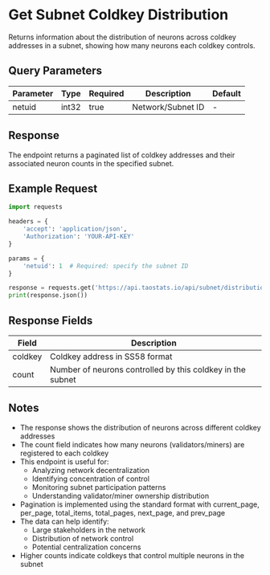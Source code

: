 # Get Subnet Coldkey Distribution

Returns information about the distribution of neurons across coldkey addresses in a subnet, showing how many neurons each coldkey controls.

## Query Parameters
| Parameter | Type | Required | Description | Default |
|-----------|------|----------|-------------|---------|
| netuid | int32 | true | Network/Subnet ID | - |

## Response
The endpoint returns a paginated list of coldkey addresses and their associated neuron counts in the specified subnet.

## Example Request

```python
import requests

headers = {
    'accept': 'application/json',
    'Authorization': 'YOUR-API-KEY'
}

params = {
    'netuid': 1  # Required: specify the subnet ID
}

response = requests.get('https://api.taostats.io/api/subnet/distribution/coldkey/v1', headers=headers, params=params)
print(response.json())
```

## Response Fields
| Field | Description |
|-------|-------------|
| coldkey | Coldkey address in SS58 format |
| count | Number of neurons controlled by this coldkey in the subnet |

## Notes
- The response shows the distribution of neurons across different coldkey addresses
- The count field indicates how many neurons (validators/miners) are registered to each coldkey
- This endpoint is useful for:
  - Analyzing network decentralization
  - Identifying concentration of control
  - Monitoring subnet participation patterns
  - Understanding validator/miner ownership distribution
- Pagination is implemented using the standard format with current_page, per_page, total_items, total_pages, next_page, and prev_page
- The data can help identify:
  - Large stakeholders in the network
  - Distribution of network control
  - Potential centralization concerns
- Higher counts indicate coldkeys that control multiple neurons in the subnet 